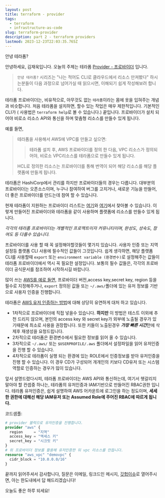 ```yaml
---
layout: post
title: terraform - provider
tags:
  - terraform
  - infrastructure-as-code
slug: terraform-provider
description: part 2 - terraform providers
lastmod: 2023-12-23T22:03:35.765Z
---
```


안녕 테라폼?

안녕하세요, 김재욱입니다. 오늘의 주제는 테라폼 [Provider - 프로바이더](https://www.terraform.io/docs/providers/index.html) 입니다.

> `안녕 테라폼?` 시리즈는 "나는 적어도 CLI로 클라우드에서 리소스 만져봤다" 하시는분들이 다음 과정으로 넘어가실 때 읽으시면, 이해되기 쉽게 작성해보려 합니다.

테라폼 프로바이더는, 비유적으로, 아무것도 없는 `테라폼`이라는 몸에 옷을 입혀주는 개념과 비슷합니다.
처음 테라폼을 설치하면, 할수 있는 작업은 매우 제한적입니다. 기본적인 CLI가 ( 사용법은 `terraform help`로 볼 수 있습니다.) 끝입니다. 프로바이더가 설치 되어야 비로소 리소스 API와 통신을 하며 맞춤형 리소스를 만들수 있게 됩니다.

예를 들면,

> 테라폼을 사용해서 AWS에 VPC를 만들고 싶으면:
>
> >테라폼 설치 후, AWS 프로바이더를 정의 한 다음, VPC 리소스가 정의되어야, 비로소 VPC리소스를 테라폼으로 만들수 있게 됩니다.
>
> HCL로 정의한 리소스는 프로바이더를 통해 번역이 되어 해당 리소스를 해당 플랫폼에 만들게 됩니다.

테라폼은 HashiCorp에서 관리를 하지만 프로바이더들의 경우는 다릅니다. 대부분의 프로바이더는 오픈소스이며, 누구나 참여하여 버그를 고치거나, 새로운 기능을 만들어, 더 좋은 프로바이더를 만드는데 참여 할 수 있습니다.

현재 테라폼이 지원하는 프로바이더 리스트는 [여기](https://www.terraform.io/docs/providers/index.html#lists-of-terraform-providers)와 [여기](https://www.terraform.io/docs/providers/type/community-index.html)에서 찾아볼 수 있습니다. 이렇게 만들어진 프로바이더와 테라폼을 같이 사용하며 플랫폼에 리소스를 만들수 있게 됩니다.

_각각의 테라폼 프로바이더는 개별적인 프로젝트이자 커뮤니티이며, 완성도, 성숙도, 참여도 등 다를수 있습니다._

프로바이더를 사용 할 때 꼭 설정해야할것들이 몇가지 있습니다. 사용자 인증 또는 지역설정등 플랫폼 CLI 사용에 필수적인 값들이 그것입니다. 쉽게 생각하면, 해당 플랫폼 CLI를 사용할때  `export` 또는  `environment variable (환경변수)`로 설정해주는 값들이 테라폼 프로바이더에서 역시 꼭 필요한 설정입니다. 보통의 필수 값들은, 각각의 프로바이더 공식문서를 참조하여 시작하시길 바랍니다.

많이 쓰는 [AWS를 예로 들면](https://registry.terraform.io/providers/hashicorp/aws/latest/docs), 프로바이더 버전,access key,secret key, region 등을 필수로 지정해주거나, `export` 정의된 값들 또는 `~/.aws/`폴더에 있는 유저 정보를 기반으로 사용자 인증을 진행합니다.

테라폼은 [AWS 유저 인증하는 방법](https://registry.terraform.io/providers/hashicorp/aws/latest/docs#authentication)에 대해 상당히 유연하게 대처 하고 있습니다.
- 1차적으로 프로바이더에 직접 넣을수 있습니다. **하지만** 이 방법은 테스트 이외에 추천 드리지 않으며, 본인의 access key 와 secret key가 외부에 노출될 경우가 있기때문에 최소로 사용을 권장합니다. 또한 키들이 노출된경우 ***가장 빠른 시간***안에 삭제후 재생성을 요청드립니다.
- 2차적으로 테라폼은 환경변수에서 필요한 정보를 읽어 올 수 있습니다.
- 3차적으로 `~/.aws/` 또는 `$USERPROFILE/.aws` 폴더에서 설정파일을 읽어 유저인증을 진행 할 수 있습니다.
- 4차적으로 테라폼이 실행 되는 환경에 있는 ROLE에서 인증정보를 받아 유저인증을 진행 할 수 있습니다. 이 경우 CD가 구성되어 개개인의 키보다 CD유저 또는 시스템 역할로 인증하는 경우가 많이 있습니다.

앞서 설명드렸다시피, 테라폼 프로바이더는 AWS API와 통신하는데, 여기서 헷갈리지 말아야 할 컨셉중 하나는, 테라폼의 유저인증과 IAM기반으로 만들어진 RBAC권한 입니다. 테라폼 유저인증은, 쉽게 설명하여 AWS 어카운트에 로그인을 하는 정도이며, **세세한 권한에 대해선 해당 IAM유저 또는 Assumed Role에 주어진 RBAC에 따르게 됩니다.**

코드샘플:
```terraform
# provider 블럭으로 유저인증을 진행합니다.
provider "aws" {
  region     = "지역"
  access_key = "엑세스 키"
  secret_key = "시크릿 키"
}
# 위 프로바이더 정보를 활용해 유저인증한 뒤 vpc 리소스를 만듭니다.
resource "aws_vpc" "demovpc" {
  cidr_block = "10.0.0.0/16"
}
```

끝까지 읽어주셔서 감사합니다, 질문은 이메일, 링크드인 메시지, [깃헙이슈](https://github.com/iamjaekim/iamjaekim.github.io/issues)로 열어주시면, 아는 한도내에서 답 해드리겠습니다!

오늘도 좋은 하루 되세요!
